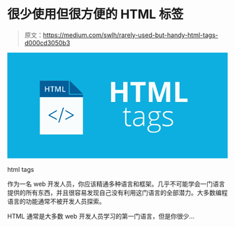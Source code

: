 # 很少使用但很方便的 HTML 标签

> 原文：<https://medium.com/swlh/rarely-used-but-handy-html-tags-d000cd3050b3>

![](img/a75503ffdaff6f2bf85d7a28346d1a69.png)

html tags

作为一名 web 开发人员，你应该精通多种语言和框架。几乎不可能学会一门语言提供的所有东西，并且很容易发现自己没有利用这门语言的全部潜力。大多数编程语言的功能通常不被开发人员探索。

HTML 通常是大多数 web 开发人员学习的第一门语言，但是你很少…